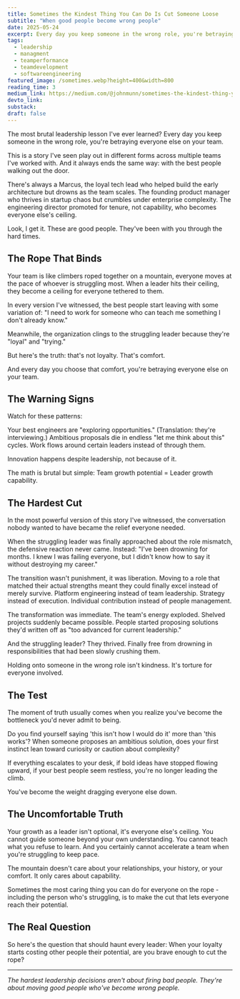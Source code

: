 ```yaml
---
title: Sometimes the Kindest Thing You Can Do Is Cut Someone Loose
subtitle: "When good people become wrong people"
date: 2025-05-24
excerpt: Every day you keep someone in the wrong role, you're betraying everyone else on your team. Here's why the hardest leadership decisions aren't about firing bad people.
tags:
  - leadership
  - managment
  - teamperformance
  - teamdevelopment
  - softwareengineering
featured_image: /sometimes.webp?height=400&width=800
reading_time: 3
medium_link: https://medium.com/@johnmunn/sometimes-the-kindest-thing-you-can-do-is-cut-someone-loose-edf93d095297
devto_link:
substack:
draft: false
---
```



The most brutal leadership lesson I've ever learned? Every day you keep someone in the wrong role, you're betraying everyone else on your team.

This is a story I've seen play out in different forms across multiple teams I've worked with. And it always ends the same way: with the best people walking out the door.

There's always a Marcus, the loyal tech lead who helped build the early architecture but drowns as the team scales. The founding product manager who thrives in startup chaos but crumbles under enterprise complexity. The engineering director promoted for tenure, not capability, who becomes everyone else's ceiling.

Look, I get it. These are good people. They've been with you through the hard times.

## The Rope That Binds

Your team is like climbers roped together on a mountain, everyone moves at the pace of whoever is struggling most. When a leader hits their ceiling, they become a ceiling for everyone tethered to them.

In every version I've witnessed, the best people start leaving with some variation of: "I need to work for someone who can teach me something I don't already know."

Meanwhile, the organization clings to the struggling leader because they're "loyal" and "trying."

But here's the truth: that's not loyalty. That's comfort.

And every day you choose that comfort, you're betraying everyone else on your team.

## The Warning Signs

Watch for these patterns:

Your best engineers are "exploring opportunities." (Translation: they're interviewing.) Ambitious proposals die in endless "let me think about this" cycles. Work flows around certain leaders instead of through them.

Innovation happens despite leadership, not because of it.

The math is brutal but simple: Team growth potential = Leader growth capability.

## The Hardest Cut

In the most powerful version of this story I've witnessed, the conversation nobody wanted to have became the relief everyone needed.

When the struggling leader was finally approached about the role mismatch, the defensive reaction never came. Instead: "I've been drowning for months. I knew I was failing everyone, but I didn't know how to say it without destroying my career."

The transition wasn't punishment, it was liberation. Moving to a role that matched their actual strengths meant they could finally excel instead of merely survive. Platform engineering instead of team leadership. Strategy instead of execution. Individual contribution instead of people management.

The transformation was immediate. The team's energy exploded. Shelved projects suddenly became possible. People started proposing solutions they'd written off as "too advanced for current leadership."

And the struggling leader? They thrived. Finally free from drowning in responsibilities that had been slowly crushing them.

Holding onto someone in the wrong role isn't kindness. It's torture for everyone involved.

## The Test

The moment of truth usually comes when you realize you've become the bottleneck you'd never admit to being.

Do you find yourself saying 'this isn't how I would do it' more than 'this works'? When someone proposes an ambitious solution, does your first instinct lean toward curiosity or caution about complexity?

If everything escalates to your desk, if bold ideas have stopped flowing upward, if your best people seem restless, you're no longer leading the climb.

You've become the weight dragging everyone else down.

## The Uncomfortable Truth

Your growth as a leader isn't optional, it's everyone else's ceiling. You cannot guide someone beyond your own understanding. You cannot teach what you refuse to learn. And you certainly cannot accelerate a team when you're struggling to keep pace.

The mountain doesn't care about your relationships, your history, or your comfort. It only cares about capability.

Sometimes the most caring thing you can do for everyone on the rope - including the person who's struggling, is to make the cut that lets everyone reach their potential.

## The Real Question

So here's the question that should haunt every leader: When your loyalty starts costing other people their potential, are you brave enough to cut the rope?

---

*The hardest leadership decisions aren't about firing bad people. They're about moving good people who've become wrong people.*
